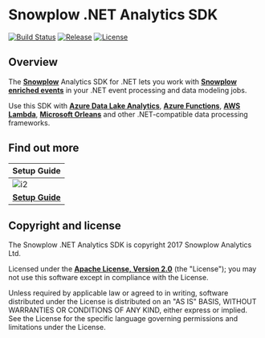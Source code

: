 # Snowplow .NET Analytics SDK

[![Build Status][appveyor-image]][appveyor]
[![Release][release-image]][releases]
[![License][license-image]][license]

## Overview

The **[Snowplow][snowplow]** Analytics SDK for .NET lets you work with **[Snowplow enriched events][enriched-events]** in your .NET event processing and data modeling jobs.

Use this SDK with **[Azure Data Lake Analytics][adla]**, **[Azure Functions][af]**, **[AWS Lambda][lambda]**, **[Microsoft Orleans][orleans]** and other .NET-compatible data processing frameworks.

## Find out more

| Setup Guide               |
|---------------------------|
| ![i2][setup-image]       |
| **[Setup Guide][setup]** |

## Copyright and license

The Snowplow .NET Analytics SDK is copyright 2017 Snowplow Analytics Ltd.

Licensed under the **[Apache License, Version 2.0][license]** (the "License");
you may not use this software except in compliance with the License.

Unless required by applicable law or agreed to in writing, software
distributed under the License is distributed on an "AS IS" BASIS,
WITHOUT WARRANTIES OR CONDITIONS OF ANY KIND, either express or implied.
See the License for the specific language governing permissions and
limitations under the License.

[appveyor-image]: https://ci.appveyor.com/api/projects/status/47dvoyc94i2i9gkq/branch/master?svg=true
[appveyor]: https://ci.appveyor.com/project/snowplow/snowplow-dotnet-analytics-sdk

[license-image]: https://img.shields.io/badge/license-Apache--2-blue.svg?style=flat
[license]: https://www.apache.org/licenses/LICENSE-2.0

[release-image]: https://img.shields.io/badge/release-0.3.0-blue.svg?style=flat
[releases]: https://github.com/snowplow/snowplow-dotnet-analytics-sdk/releases

[setup-image]: https://d3i6fms1cm1j0i.cloudfront.net/github/images/setup.png
[setup]: https://docs.snowplow.io/docs/modeling-your-data/analytics-sdk/analytics-sdk-net/

[snowplow]: https://snowplow.io
[enriched-event-source]: https://github.com/snowplow/snowplow/blob/master/3-enrich/scala-common-enrich/src/main/scala/com.snowplowanalytics.snowplow.enrich/common/outputs/EnrichedEvent.scala
[enriched-event-example-scala]: https://github.com/snowplow/snowplow-scala-analytics-sdk/blob/master/src/test/scala/com.snowplowanalytics.snowplow.analytics.scalasdk.json/EventTransformerSpec.scala#L121
[enriched-event-example-scala-2]: https://github.com/snowplow/snowplow/blob/master/3-enrich/scala-hadoop-shred/src/test/scala/com.snowplowanalytics.snowplow.enrich.hadoop/jobs/good/CrossBatchDeduplicationSpec.scala#L57-L67
[enriched-events]: https://docs.snowplow.io/docs/understanding-your-pipeline/canonical-event/
[event-data-modeling]: https://snowplow.io/blog/introduction-to-event-data-modeling/

[adla]: https://azure.microsoft.com/en-gb/services/data-lake-analytics/
[af]: https://azure.microsoft.com/en-gb/services/functions/
[lambda]: https://aws.amazon.com/lambda/
[orleans]: https://dotnet.github.io/orleans/
